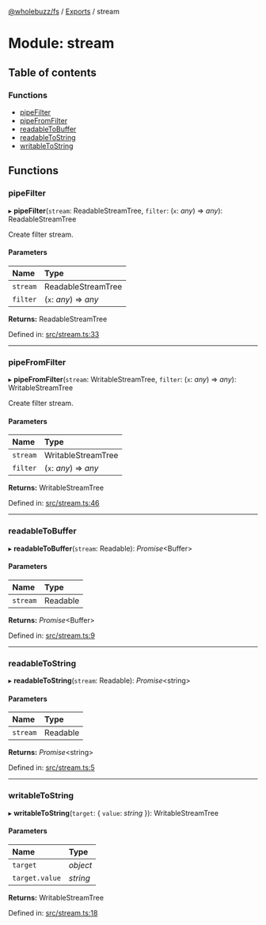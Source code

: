 [@wholebuzz/fs](../README.md) / [Exports](../modules.md) / stream

# Module: stream

## Table of contents

### Functions

- [pipeFilter](stream.md#pipefilter)
- [pipeFromFilter](stream.md#pipefromfilter)
- [readableToBuffer](stream.md#readabletobuffer)
- [readableToString](stream.md#readabletostring)
- [writableToString](stream.md#writabletostring)

## Functions

### pipeFilter

▸ **pipeFilter**(`stream`: ReadableStreamTree, `filter`: (`x`: *any*) => *any*): ReadableStreamTree

Create filter stream.

#### Parameters

| Name | Type |
| :------ | :------ |
| `stream` | ReadableStreamTree |
| `filter` | (`x`: *any*) => *any* |

**Returns:** ReadableStreamTree

Defined in: [src/stream.ts:33](https://github.com/wholebuzz/fs/blob/master/src/stream.ts#L33)

___

### pipeFromFilter

▸ **pipeFromFilter**(`stream`: WritableStreamTree, `filter`: (`x`: *any*) => *any*): WritableStreamTree

Create filter stream.

#### Parameters

| Name | Type |
| :------ | :------ |
| `stream` | WritableStreamTree |
| `filter` | (`x`: *any*) => *any* |

**Returns:** WritableStreamTree

Defined in: [src/stream.ts:46](https://github.com/wholebuzz/fs/blob/master/src/stream.ts#L46)

___

### readableToBuffer

▸ **readableToBuffer**(`stream`: Readable): *Promise*<Buffer\>

#### Parameters

| Name | Type |
| :------ | :------ |
| `stream` | Readable |

**Returns:** *Promise*<Buffer\>

Defined in: [src/stream.ts:9](https://github.com/wholebuzz/fs/blob/master/src/stream.ts#L9)

___

### readableToString

▸ **readableToString**(`stream`: Readable): *Promise*<string\>

#### Parameters

| Name | Type |
| :------ | :------ |
| `stream` | Readable |

**Returns:** *Promise*<string\>

Defined in: [src/stream.ts:5](https://github.com/wholebuzz/fs/blob/master/src/stream.ts#L5)

___

### writableToString

▸ **writableToString**(`target`: { `value`: *string*  }): WritableStreamTree

#### Parameters

| Name | Type |
| :------ | :------ |
| `target` | *object* |
| `target.value` | *string* |

**Returns:** WritableStreamTree

Defined in: [src/stream.ts:18](https://github.com/wholebuzz/fs/blob/master/src/stream.ts#L18)
